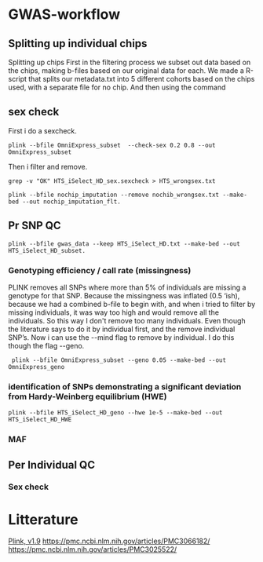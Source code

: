 # GWAS-workflow
## Splitting up individual chips
Splitting up chips
First in the filtering process we subset out data based on the chips, making b-files based on our original data for each. We made a R-script that splits our metadata.txt into 5 different cohorts based on the chips used, with a separate file for no chip. And then using the command

## sex check

First i do a sexcheck.
```
plink --bfile OmniExpress_subset  --check-sex 0.2 0.8 --out OmniExpress_subset
```
Then i filter and remove.

```
grep -v "OK" HTS_iSelect_HD_sex.sexcheck > HTS_wrongsex.txt
```
```
plink --bfile nochip_imputation --remove nochib_wrongsex.txt --make-bed --out nochip_imputation_flt.
```
## Pr SNP QC
```
plink --bfile gwas_data --keep HTS_iSelect_HD.txt --make-bed --out HTS_iSelect_HD_subset.
```
### Genotyping efficiency / call rate (missingness)
PLINK removes all SNPs where more than 5% of individuals are missing a genotype for that SNP. Because the missingness was inflated (0.5 ‘ish), because we had a combined b-file to begin with, and when i tried to filter by missing individuals, it was way too high and would remove all the individuals. So this way I don't remove too many individuals. Even though the literature says to do it by individual first, and the remove individual SNP’s. Now i can use the --mind flag to remove by individual. I do this though the flag --geno.
```
 plink --bfile OmniExpress_subset --geno 0.05 --make-bed --out OmniExpress_geno

```
### identification of SNPs demonstrating a significant deviation from Hardy-Weinberg equilibrium (HWE)


```
plink --bfile HTS_iSelect_HD_geno --hwe 1e-5 --make-bed --out HTS_iSelect_HD_HWE
```

### MAF

## Per Individual QC
### Sex check

# Litterature
[Plink, v1.9](https://www.cog-genomics.org/plink/1.9/)
https://pmc.ncbi.nlm.nih.gov/articles/PMC3066182/
https://pmc.ncbi.nlm.nih.gov/articles/PMC3025522/


